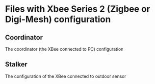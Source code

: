 # Files with Xbee Series 2 (Zigbee or Digi-Mesh) configuration

## Coordinator
The coordinator (the XBee connected to PC) configuration

## Stalker
The configuration of the XBee connected to outdoor sensor